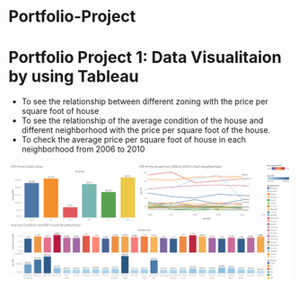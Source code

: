 # Portfolio-Project
# Portfolio Project 1: Data Visualitaion by using Tableau

- To see the relationship between different zoning with the price per square foot  of house
- To see the relationship of the average condition of the house and different neighborhood with the price per square foot of the house.
- To check the average price per square foot of house in each neighborhood from 2006 to 2010

![](https://github.com/ZD-Chia/Portfolio-Project/blob/main/Dashboard%201%20(2).png)
